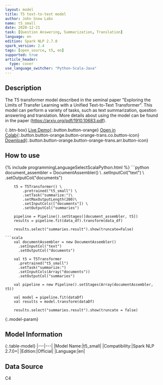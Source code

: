 ```yaml
---
layout: model
title: T5 text-to-text model
author: John Snow Labs
name: t5_small
date: 2020-12-21
task: [Question Answering, Summarization, Translation]
language: en
edition: Spark NLP 2.7.0
spark_version: 2.4
tags: [open_source, t5, en]
supported: true
article_header:
  type: cover
use_language_switcher: "Python-Scala-Java"
---
```


## Description

The T5 transformer model described in the seminal paper "Exploring the Limits of Transfer Learning with a Unified Text-to-Text Transformer". This model can perform a variety of tasks, such as text summarization, question answering and translation. More details about using the model can be found in the paper (https://arxiv.org/pdf/1910.10683.pdf).

{:.btn-box}
[Live Demo](https://demo.johnsnowlabs.com/public/T5TRANSFORMER/){:.button.button-orange}
[Open in Colab](https://github.com/JohnSnowLabs/spark-nlp-workshop/blob/master/tutorials/streamlit_notebooks/T5TRANSFORMER.ipynb){:.button.button-orange.button-orange-trans.co.button-icon}
[Download](https://s3.amazonaws.com/auxdata.johnsnowlabs.com/public/models/t5_small_en_2.7.0_2.4_1608554292913.zip){:.button.button-orange.button-orange-trans.arr.button-icon}

## How to use



<div class="tabs-box" markdown="1">
{% include programmingLanguageSelectScalaPython.html %}
```python
        document_assembler = DocumentAssembler() \
            .setInputCol("text") \
            .setOutputCol("documents")

        t5 = T5Transformer() \
            .pretrained("t5_small") \
            .setTask("summarize:")\
            .setMaxOutputLength(200)\
            .setInputCols(["documents"]) \
            .setOutputCol("summaries")

        pipeline = Pipeline().setStages([document_assembler, t5])
        results = pipeline.fit(data_df).transform(data_df)

        results.select("summaries.result").show(truncate=False)
```
```scala
    val documentAssembler = new DocumentAssembler()
      .setInputCol("text")
      .setOutputCol("documents")

    val t5 = T5Transformer
      .pretrained("t5_small")
      .setTask("summarize:")
      .setInputCols(Array("documents"))
      .setOutputCol("summaries")

    val pipeline = new Pipeline().setStages(Array(documentAssembler, t5))

    val model = pipeline.fit(dataDf)
    val results = model.transform(dataDf)

    results.select("summaries.result").show(truncate = false)
```
</div>

{:.model-param}
## Model Information

{:.table-model}
|---|---|
|Model Name:|t5_small|
|Compatibility:|Spark NLP 2.7.0+|
|Edition:|Official|
|Language:|en|

## Data Source

C4